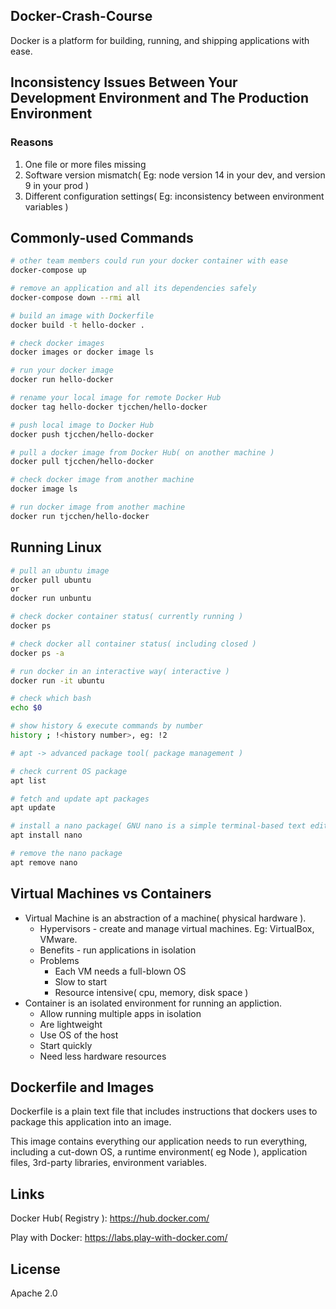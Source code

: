 ## Docker-Crash-Course
Docker is a platform for building, running, and shipping applications with ease.

## Inconsistency Issues Between Your Development Environment and The Production Environment
### Reasons
1. One file or more files missing
2. Software version mismatch( Eg: node version 14 in your dev, and version 9 in your prod )
3. Different configuration settings( Eg: inconsistency between environment variables )

## Commonly-used Commands
```bash
# other team members could run your docker container with ease
docker-compose up

# remove an application and all its dependencies safely
docker-compose down --rmi all

# build an image with Dockerfile
docker build -t hello-docker .

# check docker images
docker images or docker image ls

# run your docker image
docker run hello-docker

# rename your local image for remote Docker Hub
docker tag hello-docker tjcchen/hello-docker

# push local image to Docker Hub
docker push tjcchen/hello-docker

# pull a docker image from Docker Hub( on another machine )
docker pull tjcchen/hello-docker

# check docker image from another machine
docker image ls

# run docker image from another machine
docker run tjcchen/hello-docker
```

## Running Linux
```bash
# pull an ubuntu image
docker pull ubuntu
or
docker run unbuntu

# check docker container status( currently running )
docker ps

# check docker all container status( including closed )
docker ps -a

# run docker in an interactive way( interactive )
docker run -it ubuntu

# check which bash
echo $0

# show history & execute commands by number
history ; !<history number>, eg: !2

# apt -> advanced package tool( package management )

# check current OS package
apt list

# fetch and update apt packages
apt update

# install a nano package( GNU nano is a simple terminal-based text editor )
apt install nano

# remove the nano package
apt remove nano
```

## Virtual Machines vs Containers
- Virtual Machine is an abstraction of a machine( physical hardware ).
  - Hypervisors - create and manage virtual machines. Eg: VirtualBox, VMware.
  - Benefits - run applications in isolation
  - Problems
    - Each VM needs a full-blown OS
    - Slow to start
    - Resource intensive( cpu, memory, disk space )
- Container is an isolated environment for running an appliction.
  - Allow running multiple apps in isolation
  - Are lightweight
  - Use OS of the host
  - Start quickly
  - Need less hardware resources

## Dockerfile and Images

Dockerfile is a plain text file that includes instructions that dockers uses to package this application into an image.

This image contains everything our application needs to run everything, including a cut-down OS, a runtime environment( eg Node ), application files, 3rd-party libraries, environment variables.

## Links

Docker Hub( Registry ): https://hub.docker.com/

Play with Docker: https://labs.play-with-docker.com/

## License
Apache 2.0